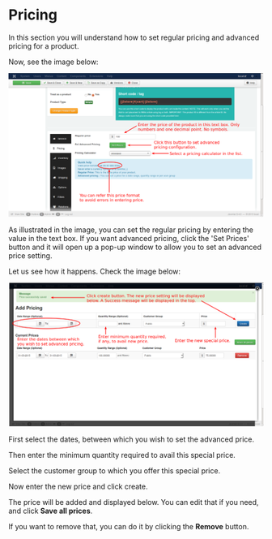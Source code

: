 # Pricing

In this section you will understand how to set regular pricing and advanced pricing for a product.

Now, see the image below:

![Simple Product Pricing](product_simple_pricing.png)

As illustrated in the image, you can set the regular pricing by entering the value in the text box. If you want advanced pricing, click the 'Set Prices' button and it will open up a pop-up window to allow you to set an advanced price setting.

Let us see how it happens. Check the image below:

![Simple Product Add Pricing](product_simple_add_pricing.png)

First select the dates, between which you wish to set the advanced price. 

Then enter the minimum quantity required to avail this special price.

Select the customer group to which you offer this special price.

Now enter the new price and click create.

The price will be added and displayed below. You can edit that if you need, and click **Save all prices**.

If you want to remove that, you can do it by clicking the **Remove** button.













